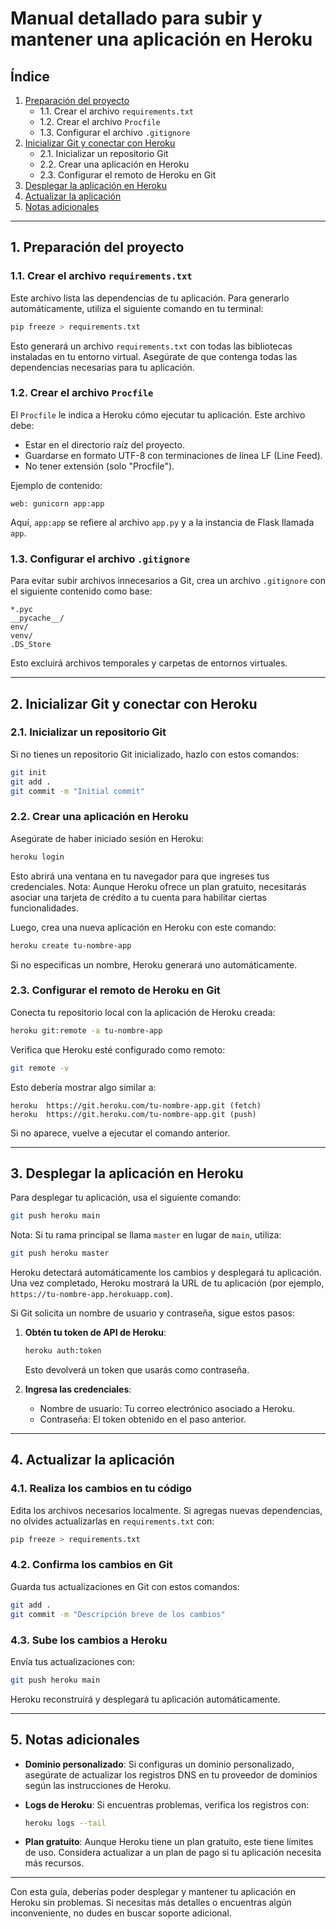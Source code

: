 # Manual detallado para subir y mantener una aplicación en Heroku

## Índice
1. [Preparación del proyecto](#1-preparación-del-proyecto)
    - 1.1. Crear el archivo `requirements.txt`
    - 1.2. Crear el archivo `Procfile`
    - 1.3. Configurar el archivo `.gitignore`
2. [Inicializar Git y conectar con Heroku](#2-inicializar-git-y-conectar-con-heroku)
    - 2.1. Inicializar un repositorio Git
    - 2.2. Crear una aplicación en Heroku
    - 2.3. Configurar el remoto de Heroku en Git
3. [Desplegar la aplicación en Heroku](#3-desplegar-la-aplicación-en-heroku)
4. [Actualizar la aplicación](#4-actualizar-la-aplicación)
5. [Notas adicionales](#5-notas-adicionales)

---

## 1. Preparación del proyecto

### 1.1. Crear el archivo `requirements.txt`
Este archivo lista las dependencias de tu aplicación. Para generarlo automáticamente, utiliza el siguiente comando en tu terminal:

```bash
pip freeze > requirements.txt
```

Esto generará un archivo `requirements.txt` con todas las bibliotecas instaladas en tu entorno virtual. Asegúrate de que contenga todas las dependencias necesarias para tu aplicación.

### 1.2. Crear el archivo `Procfile`
El `Procfile` le indica a Heroku cómo ejecutar tu aplicación. Este archivo debe:

- Estar en el directorio raíz del proyecto.
- Guardarse en formato UTF-8 con terminaciones de línea LF (Line Feed).
- No tener extensión (solo "Procfile").

Ejemplo de contenido:

```plaintext
web: gunicorn app:app
```

Aquí, `app:app` se refiere al archivo `app.py` y a la instancia de Flask llamada `app`.

### 1.3. Configurar el archivo `.gitignore`
Para evitar subir archivos innecesarios a Git, crea un archivo `.gitignore` con el siguiente contenido como base:

```plaintext
*.pyc
__pycache__/
env/
venv/
.DS_Store
```

Esto excluirá archivos temporales y carpetas de entornos virtuales.

---

## 2. Inicializar Git y conectar con Heroku

### 2.1. Inicializar un repositorio Git
Si no tienes un repositorio Git inicializado, hazlo con estos comandos:

```bash
git init
git add .
git commit -m "Initial commit"
```

### 2.2. Crear una aplicación en Heroku
Asegúrate de haber iniciado sesión en Heroku:

```bash
heroku login
```

Esto abrirá una ventana en tu navegador para que ingreses tus credenciales. Nota: Aunque Heroku ofrece un plan gratuito, necesitarás asociar una tarjeta de crédito a tu cuenta para habilitar ciertas funcionalidades.

Luego, crea una nueva aplicación en Heroku con este comando:

```bash
heroku create tu-nombre-app
```

Si no especificas un nombre, Heroku generará uno automáticamente.

### 2.3. Configurar el remoto de Heroku en Git
Conecta tu repositorio local con la aplicación de Heroku creada:

```bash
heroku git:remote -a tu-nombre-app
```

Verifica que Heroku esté configurado como remoto:

```bash
git remote -v
```

Esto debería mostrar algo similar a:

```plaintext
heroku  https://git.heroku.com/tu-nombre-app.git (fetch)
heroku  https://git.heroku.com/tu-nombre-app.git (push)
```

Si no aparece, vuelve a ejecutar el comando anterior.

---

## 3. Desplegar la aplicación en Heroku

Para desplegar tu aplicación, usa el siguiente comando:

```bash
git push heroku main
```

Nota: Si tu rama principal se llama `master` en lugar de `main`, utiliza:

```bash
git push heroku master
```

Heroku detectará automáticamente los cambios y desplegará tu aplicación. Una vez completado, Heroku mostrará la URL de tu aplicación (por ejemplo, `https://tu-nombre-app.herokuapp.com`).

Si Git solicita un nombre de usuario y contraseña, sigue estos pasos:

1. **Obtén tu token de API de Heroku**:

    ```bash
    heroku auth:token
    ```

    Esto devolverá un token que usarás como contraseña.

2. **Ingresa las credenciales**:
    - Nombre de usuario: Tu correo electrónico asociado a Heroku.
    - Contraseña: El token obtenido en el paso anterior.

---

## 4. Actualizar la aplicación

### 4.1. Realiza los cambios en tu código
Edita los archivos necesarios localmente. Si agregas nuevas dependencias, no olvides actualizarlas en `requirements.txt` con:

```bash
pip freeze > requirements.txt
```

### 4.2. Confirma los cambios en Git
Guarda tus actualizaciones en Git con estos comandos:

```bash
git add .
git commit -m "Descripción breve de los cambios"
```

### 4.3. Sube los cambios a Heroku
Envía tus actualizaciones con:

```bash
git push heroku main
```

Heroku reconstruirá y desplegará tu aplicación automáticamente.

---

## 5. Notas adicionales

- **Dominio personalizado**: Si configuras un dominio personalizado, asegúrate de actualizar los registros DNS en tu proveedor de dominios según las instrucciones de Heroku.
- **Logs de Heroku**: Si encuentras problemas, verifica los registros con:

    ```bash
    heroku logs --tail
    ```

- **Plan gratuito**: Aunque Heroku tiene un plan gratuito, este tiene límites de uso. Considera actualizar a un plan de pago si tu aplicación necesita más recursos.

---

Con esta guía, deberías poder desplegar y mantener tu aplicación en Heroku sin problemas. Si necesitas más detalles o encuentras algún inconveniente, no dudes en buscar soporte adicional.
